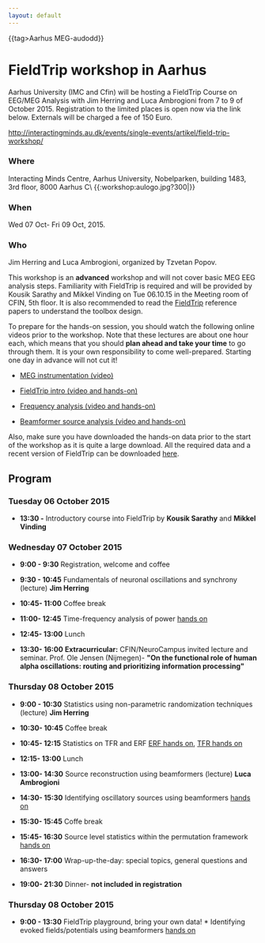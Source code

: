 ```yaml
---
layout: default
---
```


{{tag>Aarhus MEG-audodd}}

#  FieldTrip workshop in Aarhus 

 
Aarhus University (IMC and Cfin) will be hosting a FieldTrip Course on EEG/MEG Analysis with Jim Herring and Luca Ambrogioni from 7 to 9 of October 2015. Registration to the limited places is open now via the link below. Externals will be charged a fee of 150 Euro.

http://interactingminds.au.dk/events/single-events/artikel/field-trip-workshop/
### Where

Interacting Minds Centre, Aarhus University, Nobelparken, building 1483, 3rd floor, 8000 Aarhus C\\
{{:workshop:aulogo.jpg?300|}}
### When

Wed 07 Oct- Fri 09 Oct, 2015. 

### Who

Jim Herring and Luca Ambrogioni, organized by Tzvetan Popov.

This workshop is an **advanced** workshop and will not cover basic MEG EEG analysis steps. Familiarity with FieldTrip is required and will be provided by Kousik Sarathy and Mikkel Vinding on Tue 06.10.15 in the Meeting room of CFIN, 5th floor. It is also recommended to read the [FieldTrip](http://www.hindawi.com/journals/cin/2011/156869/) reference papers to understand the toolbox design.  

To prepare for the hands-on session, you should watch the following online videos prior to the workshop. Note that these lectures are about one hour each, which means that you should **plan ahead and take your time** to go through them. It is your own responsibility to come well-prepared. Starting one day in advance will not cut it!


*  [MEG instrumentation (video)](https://www.youtube.com/watch?v=15Qs4fuPpes)

*  [FieldTrip intro (video and hands-on)](http://www.fieldtriptoolbox.org/tutorial/introduction)

*  [Frequency analysis (video and hands-on)](http://www.fieldtriptoolbox.org/tutorial/timefrequencyanalysis) 

*  [Beamformer source analysis (video and hands-on)](http://www.fieldtriptoolbox.org/tutorial/beamformer)

Also, make sure you have downloaded the hands-on data prior to the start of the workshop as it is quite a large download. All the required data and a recent version of FieldTrip can be downloaded [here](ftp://ftp.fieldtriptoolbox.org/pub/fieldtrip/tutorial/aarhus/workshop/hands-on.rar).

## Program

### Tuesday 06 October 2015


*  **13:30 -**  Introductory course into FieldTrip by **Kousik Sarathy** and **Mikkel Vinding** 

### Wednesday 07 October 2015


*  **9:00 - 9:30**     Registration, welcome and coffee

*  **9:30 - 10:45**    Fundamentals of neuronal oscillations and synchrony (lecture) **Jim Herring**

*  **10:45- 11:00**    Coffee break

*  **11:00- 12:45**    Time-frequency analysis of power [hands on](/tutorial/timefrequencyanalysis)

*  **12:45- 13:00**    Lunch

*  **13:30- 16:00**    **Extracurricular:** CFIN/NeuroCampus invited lecture and seminar. Prof. Ole Jensen (Nijmegen)- **"On the functional role of human alpha oscillations: routing and prioritizing information processing"**

### Thursday 08 October 2015


*  **9:00 - 10:30**    Statistics using non-parametric randomization techniques (lecture) **Jim Herring**

*  **10:30- 10:45**    Coffee break

*  **10:45- 12:15**    Statistics on TFR and ERF [ERF hands on](/tutorial/cluster_permutation_timelock), [TFR hands on](/tutorial/cluster_permutation_freq)

*  **12:15- 13:00**    Lunch

*  **13:00- 14:30**    Source reconstruction using beamformers (lecture) **Luca Ambrogioni**

*  **14:30- 15:30**    Identifying oscillatory sources using beamformers [ hands on](/tutorial/natmeg/beamforming)

*  **15:30- 15:45**    Coffe break

*  **15:45- 16:30**    Source level statistics within the permutation framework [ hands on](/tutorial/aarhus/beamformingERF#meg_plotting_sources_of_response_related_evoked_field_using_statistical_threshold )

*  **16:30- 17:00**    Wrap-up-the-day: special topics, general questions and answers

*  **19:00- 21:30**    Dinner- **not included in registration**

### Thursday 08 October 2015


*  **9:00 - 13:30**    FieldTrip playground, bring your own data!
                    * Identifying evoked fields/potentials using beamformers [ hands on](/tutorial/aarhus/beamformingERF )
                    
                 

